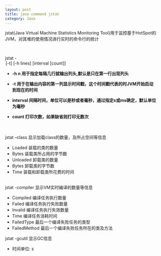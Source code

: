 ```yaml
---
layout: post
title: java command jstat
category: Java
---
```

jstat(Java Virtual Machine Statistics Monitoring Tool)用于监控基于HotSpot的JVM，对其堆的使用情况进行实时的命令行的统计

<br/>


jstat -<option> [-t] [-h lines] <pid> [interval [count]]  <br/> 


*  **-h n    用于指定每隔几行就输出列头,默认是只在第一行出现列头**

*  **-t     用于在输出内容的第一列显示时间戳，这个时间戳代表的时JVM开始启动到现在的时间**

*  **interval 间隔时间，单位可以是秒或者毫秒，通过指定s或ms确定，默认单位为毫秒**

*  **count   打印次数，如果缺省则打印无数次**
<br/> <br/> <br/>



jstat –class <pid>  显示加载class的数量，及所占空间等信息

* Loaded 装载的类的数量  
* Bytes 装载类所占用的字节数
* Unloaded 卸载类的数量
* Bytes 卸载类的字节数
* Time 装载和卸载类所花费的时间
 <br/>
jstat -compiler <pid>  显示VM实时编译的数量等信息

* Compiled 编译任务执行数量
* Failed 编译任务执行失败数量
* Invalid 编译任务执行失效数量
* Time 编译任务消耗时间
* FailedType 最后一个编译失败任务的类型
* FailedMethod 最后一个编译失败任务所在的类及方法


jstat -gcutil <pid>  显示GC信息    

* 时间单位: s




